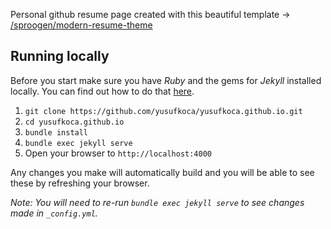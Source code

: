 Personal github resume page created with this beautiful template -> [/sproogen/modern-resume-theme](https://github.com/sproogen/modern-resume-theme)

## Running locally

Before you start make sure you have *Ruby* and the gems for *Jekyll* installed locally. You can find out how to do that [here](https://jekyllrb.com/docs/installation/).

1. `git clone https://github.com/yusufkoca/yusufkoca.github.io.git`
2. `cd yusufkoca.github.io`
3. `bundle install`
4. `bundle exec jekyll serve`
5. Open your browser to `http://localhost:4000`

Any changes you make will automatically build and you will be able to see these by refreshing your browser.

*Note: You will need to re-run `bundle exec jekyll serve` to see changes made in `_config.yml`.*